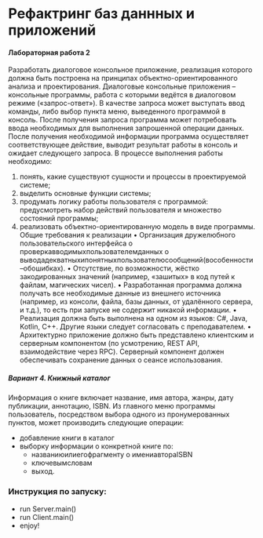 
# Рефактринг баз даннных и приложений
#### Лабораторная работа 2
Разработать диалоговое консольное приложение, реализация которого должна быть построена на принципах объектно-ориентированного анализа и проектирования. Диалоговые консольные приложения – консольные программы, работа с которыми ведётся в диалоговом режиме («запрос-ответ»). В качестве запроса может выступать ввод команды, либо выбор пункта меню, выведенного программой в консоль. После получения запроса программа может потребовать ввода необходимых для выполнения запрошенной операции данных. После получения необходимой информации программа осуществляет соответствующее действие, выводит результат работы в консоль и ожидает следующего запроса.
В процессе выполнения работы необходимо:
1. понять, какие существуют сущности и процессы в проектируемой системе;
2. выделить основные функции системы;
3. продумать логику работы пользователя с программой: предусмотреть набор действий пользователя и
множество состояний программы;
4. реализовать объектно-ориентированную модель в виде программы.
Общие требования к реализации
• Организация дружелюбного пользовательского интерфейса
o проверкавводимыхпользователемданных
o выводадекватныхипонятныхпользователюсообщений(вособенности–обошибках).
• Отсутствие, по возможности, жёстко закодированных значений (например, «зашитых» в код путей к файлам, магических чисел).
• Разработанная программа должна получать все необходимые данные из внешнего источника (например, из консоли, файла, базы данных, от удалённого сервера, и т.д.), то есть при запуске не содержит никакой информации.
• Реализация должна быть выполнена на одном из языков: C#, Java, Kotlin, C++. Другие языки следует согласовать с преподавателем.
• Архитектурно приложение должно быть представлено клиентским и серверным компонентом (по усмотрению, REST API, взаимодействие через RPC). Серверный компонент должен обеспечивать сохранение данных о сеансе использования.

##### Вариант 4. Книжный каталог

Информация о книге включает название, имя автора, жанры, дату публикации, аннотацию, ISBN.
Из главного меню программы пользователь, посредством выбора одного из пронумерованных пунктов, может производить следующие операции:
* добавление книги в каталог
* выборку информации о конкретной книге по:
  * названиюилиегофрагменту o имениавтораISBN
  * ключевымсловам
  * выход.

### Инструкция по запуску:

* run Server.main()
* run Client.main()
* enjoy!
